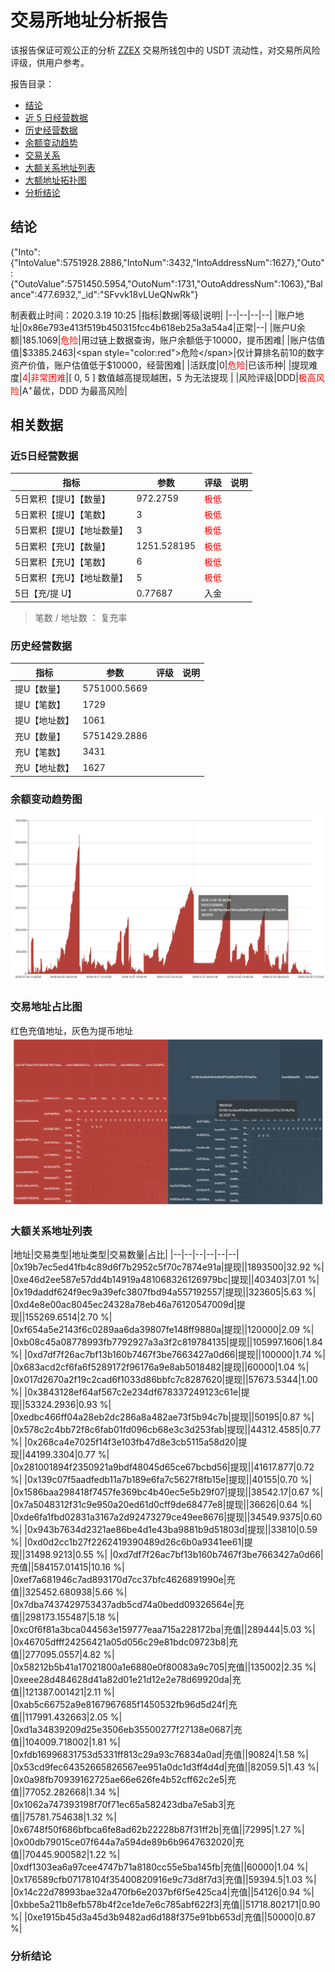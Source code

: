 # 交易所地址分析报告

该报告保证可观公正的分析 [ZZEX](https://www.zzexvip.com/) 交易所钱包中的 USDT 流动性，对交易所风险评级，供用户参考。

报告目录：
- [结论](#结论)
- [近 5 日经营数据](#近5日经营数据)
- [历史经营数据](#历史经营数据)
- [余额变动趋势](#余额变动趋势)
- [交易关系](#交易关系)
- [大额关系地址列表](#大额关系地址列表)
- [大额地址拓扑图](#大额地址拓扑图)
- [分析结论](#分析结论)

## 结论
{"Into":{"IntoValue":5751928.2886,"IntoNum":3432,"IntoAddressNum":1627},"Outo":{"OutoValue":5751450.5954,"OutoNum":1731,"OutoAddressNum":1063},"Balance":477.6932,"_id":"SFvvk18vLUeQNwRk"}

制表截止时间：2020.3.19 10:25
|指标|数据|等级|说明|
|--|--|--|--|
|账户地址|0x86e793e413f519b450315fcc4b618eb25a3a54a4|正常|--|
|账户U余额|185.1069|<span style="color:red">危险</span>|用过链上数据查询，账户余额低于10000，提币困难|
|账户估值值|$3385.2463|<span style="color:red">危险</span>|仅计算排名前10的数字资产价值，账户估值低于$10000，经营困难|
|活跃度|0|<span style="color:red">危险</span>|已该币种|
|提现难度|<span style="color:red">4</span>|<span style="color:red">非常困难</span>|[ 0, 5 ] 数值越高提现越困，5 为无法提现 |
|风险评级|DDD|<span style="color:red">极高风险</span>|A<sup>+</sup>最优，DDD 为最高风险|

## 相关数据

### 近5日经营数据

|指标|参数|评级|说明|
|--|--|--|--|
|5日累积【提U】【数量】|972.2759|<span style="color:red">极低</span>||
|5日累积【提U】【笔数】|3|<span style="color:red">极低</span>||
|5日累积【提U】【地址数量】|3|<span style="color:red">极低</span>||
|5日累积【充U】【数量】|1251.528195|<span style="color:red">极低</span>||
|5日累积【充U】【笔数】|6|<span style="color:red">极低</span>||
|5日累积【充U】【地址数量】|5|<span style="color:red">极低</span>||
|5日【充/提 U】|0.77687|入金||

> 笔数 / 地址数 ： 复充率

### 历史经营数据

|指标|参数|评级|说明|
|--|--|--|--|
|提U【数量】|5751000.5669|||
|提U【笔数】|1729|||
|提U【地址数】|1061|||
|充U【数量】|5751429.2886|||
|充U【笔数】|3431|||
|充U【地址数】|1627|||

### 余额变动趋势图
![余额变动](./img/zzex.1.png)

### 交易地址占比图

红色充值地址，灰色为提币地址
![交易地址分布图](./img/zzex.2.png)

### 大额关系地址列表

|地址|交易类型|地址类型|交易数量|占比|
|--|--|--|--|--|--|
|0x19b7ec5ed41fb4c89d6f7b2952c5f70c7874e91a|提现||1893500|32.92 %|
|0xe46d2ee587e57dd4b14919a481068326126979bc|提现||403403|7.01 %|
|0x19daddf624f9ec9a39efc3807fbd94a557192557|提现||323605|5.63 %|
|0xd4e8e00ac8045ec24328a78eb46a76120547009d|提现||155269.6514|2.70 %|
|0xf654a5e2143f6c0289aa6da39807fe148ff9880a|提现||120000|2.09 %|
|0xb08c45a08778993fb7792927a3a3f2c819784135|提现||105997.1606|1.84 %|
|0xd7df7f26ac7bf13b160b7467f3be7663427a0d66|提现||100000|1.74 %|
|0x683acd2cf6fa6f5289172f96176a9e8ab5018482|提现||60000|1.04 %|
|0x017d2670a2f19c2cad6f1033d86bbfc7c8287620|提现||57673.5344|1.00 %|
|0x3843128ef64af567c2e234df678337249123c61e|提现||53324.2936|0.93 %|
|0xedbc466ff04a28eb2dc286a8a482ae73f5b94c7b|提现||50195|0.87 %|
|0x578c2c4bb72f8c6fab01fd096cb68e3c3d253fab|提现||44312.4585|0.77 %|
|0x268ca4e7025f14f3e103fb47d8e3cb5115a58d20|提现||44199.3304|0.77 %|
|0x281001894f2350921a9bdf48045d65ce67bcbd56|提现||41617.877|0.72 %|
|0x139c07f5aadfedb11a7b189e6fa7c5627f8fb15e|提现||40155|0.70 %|
|0x1586baa298418f7457fe369bc4b40ec5e5b29f07|提现||38542.17|0.67 %|
|0x7a5048312f31c9e950a20ed61d0cff9de68477e8|提现||36626|0.64 %|
|0xde6fa1fbd02831a3167a2d92473279ce49ee8676|提现||34549.9375|0.60 %|
|0x943b7634d2321ae86be4d1e43ba9881b9d51803d|提现||33810|0.59 %|
|0xd0d2cc1b27f2262419390489d26c6b0a9341ee61|提现||31498.9213|0.55 %|
|0xd7df7f26ac7bf13b160b7467f3be7663427a0d66|充值||584157.01415|10.16 %|
|0xef7a681946c7ad893170d7cc37bfc4626891990e|充值||325452.680938|5.66 %|
|0x7dba7437429753437adb5cd74a0bedd09326564e|充值||298173.155487|5.18 %|
|0xc0f6f81a3bca044563e159777eaa715a228172ba|充值||289444|5.03 %|
|0x46705dfff24256421a05d056c29e81bdc09723b8|充值||277095.0557|4.82 %|
|0x58212b5b41a17021800a1e6880e0f80083a9c705|充值||135002|2.35 %|
|0xeee28d484628d41a82d01e21d12e2e78d69920da|充值||121387.001421|2.11 %|
|0xab5c66752a9e8167967685f1450532fb96d5d24f|充值||117991.432663|2.05 %|
|0xd1a34839209d25e3506eb35500277f27138e0687|充值||104009.718002|1.81 %|
|0xfdb16996831753d5331ff813c29a93c76834a0ad|充值||90824|1.58 %|
|0x53cd9fec64352665826567ee951a0dc1d3ff4d4d|充值||82059.5|1.43 %|
|0x0a98fb70939162725ae66e626fe4b52cff62c2e5|充值||77052.282668|1.34 %|
|0x1062a747393198f70f71ec65a582423dba7e5ab3|充值||75781.754638|1.32 %|
|0x6748f50f686bfbca6fe8ad62b22228b87f31ff2b|充值||72995|1.27 %|
|0x00db79015ce07f644a7a594de89b6b9647632020|充值||70445.900582|1.22 %|
|0xdf1303ea6a97cee4747b71a8180cc55e5ba145fb|充值||60000|1.04 %|
|0x176589cfb07178104f35400820916e9c73d8f7d3|充值||59394.5|1.03 %|
|0x14c22d78993bae32a470fb6e2037bf6f5e425ca4|充值||54126|0.94 %|
|0xbbe5a211b8efb578b4f2ce1de7e6c785abf622f3|充值||51718.802171|0.90 %|
|0xe1915b45d3a45d3b9482ad6d188f375e91bb653d|充值||50000|0.87 %|


### 分析结论